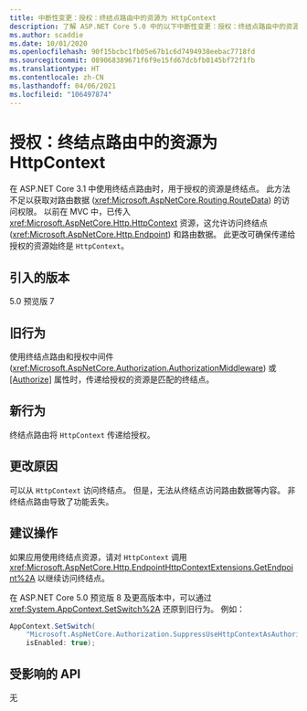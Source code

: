 ```yaml
---
title: 中断性变更：授权：终结点路由中的资源为 HttpContext
description: 了解 ASP.NET Core 5.0 中的以下中断性变更：授权：终结点路由中的资源为 HttpContext
ms.author: scaddie
ms.date: 10/01/2020
ms.openlocfilehash: 90f15bcbc1fb05e67b1c6d7494938eebac7718fd
ms.sourcegitcommit: 089068389671f6f9e15fd67dcbfb0145bf72f1fb
ms.translationtype: HT
ms.contentlocale: zh-CN
ms.lasthandoff: 04/06/2021
ms.locfileid: "106497874"
---
```

# <a name="authorization-resource-in-endpoint-routing-is-httpcontext"></a>授权：终结点路由中的资源为 HttpContext

在 ASP.NET Core 3.1 中使用终结点路由时，用于授权的资源是终结点。 此方法不足以获取对路由数据 (<xref:Microsoft.AspNetCore.Routing.RouteData>) 的访问权限。 以前在 MVC 中，已传入 <xref:Microsoft.AspNetCore.Http.HttpContext> 资源，这允许访问终结点 (<xref:Microsoft.AspNetCore.Http.Endpoint>) 和路由数据。 此更改可确保传递给授权的资源始终是 `HttpContext`。

## <a name="version-introduced"></a>引入的版本

5.0 预览版 7

## <a name="old-behavior"></a>旧行为

使用终结点路由和授权中间件 (<xref:Microsoft.AspNetCore.Authorization.AuthorizationMiddleware>) 或 [[Authorize]](xref:Microsoft.AspNetCore.Authorization.AuthorizeAttribute) 属性时，传递给授权的资源是匹配的终结点。

## <a name="new-behavior"></a>新行为

终结点路由将 `HttpContext` 传递给授权。

## <a name="reason-for-change"></a>更改原因

可以从 `HttpContext` 访问终结点。 但是，无法从终结点访问路由数据等内容。 非终结点路由导致了功能丢失。

## <a name="recommended-action"></a>建议操作

如果应用使用终结点资源，请对 `HttpContext` 调用 <xref:Microsoft.AspNetCore.Http.EndpointHttpContextExtensions.GetEndpoint%2A> 以继续访问终结点。

在 ASP.NET Core 5.0 预览版 8 及更高版本中，可以通过 <xref:System.AppContext.SetSwitch%2A> 还原到旧行为。 例如：

```csharp
AppContext.SetSwitch(
    "Microsoft.AspNetCore.Authorization.SuppressUseHttpContextAsAuthorizationResource",
    isEnabled: true);
```

## <a name="affected-apis"></a>受影响的 API

无

<!--

### Category

ASP.NET Core

### Affected APIs

Not detectable via API analysis

-->
